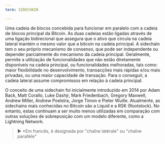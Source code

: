 ```yaml
---
term: SIDECHAIN

---
```

Uma cadeia de blocos concebida para funcionar em paralelo com a cadeia de blocos principal da Bitcoin. As duas cadeias estão ligadas através de uma ligação bidirecional que assegura que o ativo que circula na cadeia lateral mantém o mesmo valor que a bitcoin na cadeia principal. A sidechain tem o seu próprio mecanismo de consenso, que pode ser independente ou depender parcialmente do mecanismo da cadeia principal. Geralmente, permite a utilização de funcionalidades que não estão diretamente disponíveis na cadeia principal, ou funcionalidades melhoradas, tais como: maior flexibilidade no desenvolvimento, transacções mais rápidas e/ou mais privadas, ou uma maior capacidade de transação. Para o conseguir, a cadeia lateral assume compromissos em relação à cadeia principal.

O conceito de uma sidechain foi inicialmente introduzido em 2014 por Adam Back, Matt Corallo, Luke Dashjr, Mark Friedenbach, Gregory Maxwell, Andrew Miller, Andrew Poelstra, Jorge Timon e Pieter Wuille. Atualmente, as sidechains mais conhecidas no Bitcoin são a Liquid e a RSK (Rootstock). No entanto, estas continuam a ser muito menos utilizadas em comparação com outras soluções de sobreposição com um modelo diferente, como a Lightning Network.

> ► *Em francês, é designada por "chaîne latérale" ou "chaîne parallèle"